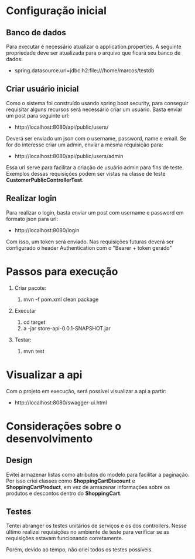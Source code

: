 # Configuração inicial #
## Banco de dados ##

Para executar é necessário atualizar o application.properties. A seguinte propriedade deve ser atualizada para o arquivo que ficará seu banco de dados:

* spring.datasource.url=jdbc:h2:file:///home/marcos/testdb

## Criar usuário inicial ##

Como o sistema foi construído usando spring boot security, para conseguir requisitar alguns recursos será necessário criar um usuário. Basta enviar um post para seguinte url:

* http://localhost:8080/api/public/users/

Deverá ser enviado um json com o username, password, name e email. Se for do interesse criar um admin, enviar a mesma requisição para:

* http://localhost:8080/api/public/users/admin

Essa url serve para facilitar a criação de usuário admin para fins de teste. Exemplos dessas requisições podem ser vistas na classe de teste **CustomerPublicControllerTest**.

## Realizar login ##

Para realizar o login, basta enviar um post com username e password em formato json para url:

* http://localhost:8080/login
 
Com isso, um token será enviado. Nas requisições futuras deverá ser configurado o header Authentication com o "Bearer + token gerado"
 
# Passos para execução #
    
1. Criar pacote:
    1. mvn -f pom.xml clean package

2. Executar
    1. cd target
    2. a -jar store-api-0.0.1-SNAPSHOT.jar

1. Testar:
    1. mvn test

# Visualizar a api #
Com o projeto em execução, será possível visualizar a api a partir:
* http://localhost:8080/swagger-ui.html

# Considerações sobre o desenvolvimento #

## Design ##

Evitei armazenar listas como atributos do modelo para facilitar a paginação. Por isso criei classes como **ShoppingCartDiscount** e **ShoppingCartProduct**, em vez de armazenar informações sobre os produtos e descontos dentro do **ShoppingCart**.

## Testes ##

Tentei abranger os testes unitários de serviços e os dos controllers. Nesse último realizei requisições no ambiente de teste para verificar se as requisições estavam funcionando corretamente. 

Porém, devido ao tempo, não criei todos os testes possíveis. 
